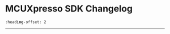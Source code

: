 # MCUXpresso SDK Changelog

```{include} /examples/_boards/mcxn5xxevk/ChangeLog_board.md
:heading-offset: 2
```
---
